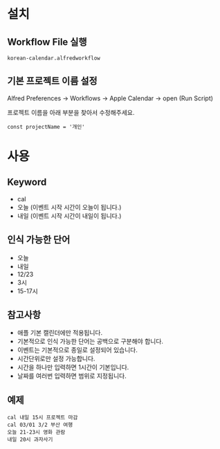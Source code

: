 # 설치

## Workflow File 실행

```
korean-calendar.alfredworkflow
```

## 기본 프로젝트 이름 설정

Alfred Preferences -> Workflows -> Apple Calendar -> open (Run Script)

프로젝트 이름을 아래 부분을 찾아서 수정해주세요.

```
const projectName = '개인'
```

# 사용

## Keyword

- cal
- 오늘 (이벤트 시작 시간이 오늘이 됩니다.)
- 내일 (이벤트 시작 시간이 내일이 됩니다.)

## 인식 가능한 단어

- 오늘
- 내일
- 12/23
- 3시
- 15-17시

## 참고사항

- 애플 기본 캘린더에만 적용됩니다.
- 기본적으로 인식 가능한 단어는 공백으로 구분해야 합니다.
- 이벤트는 기본적으로 종일로 설정되어 있습니다.
- 시간단위로만 설정 가능합니다.
- 시간을 하나만 입력하면 1시간이 기본입니다.
- 날짜를 여러번 입력하면 범위로 지정됩니다.

## 예제

```
cal 내일 15시 프로젝트 마감
cal 03/01 3/2 부산 여행
오늘 21-23시 영화 관람
내일 20시 과자사기
```
